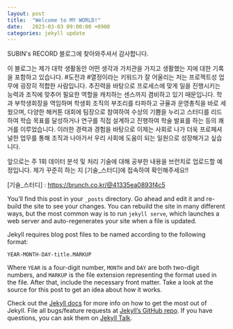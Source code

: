 ```yaml
---
layout: post
title:  "Welcome to MY WORLD!"
date:   2023-03-03 09:00:00 +0900
categories: jekyll update
---
```


SUBIN's RECORD 블로그에 찾아와주셔서 감사합니다. 

이 블로그는 제가 대학 생활동안 어떤 생각과 가치관을 가지고 생활했는 지에 대한 기록을 포함하고 있습니다. #도전과 #열정이라는 키워드가 잘 어울리는 저는 프로젝트성 업무에 굉장히 적합한 사람입니다. 추진력을 바탕으로 프로세스에 맞게 일을 진행시키는 능력과 조직에 맞추어 필요한 역할을 캐치하는 센스까지 겸비하고 있기 때문입니다. 학과 부학생회장을 역임하며 학생회 조직의 부조리를 타파하고 규율과 운영총칙을 바로 세웠으며, 다양한 해커톤 대회에 팀장으로 참여하여 수상의 기쁨을 누리고 스터디를 리드하여 학습 목표를 달성하거나 연구를 직접 설계하고 진행하여 학술 발표를 하는 등의 쾌거를 이루었습니다. 이러한 경력과 경험을 바탕으로 이제는 사회로 나가 더욱 프로페셔널한 업무를 통해 조직과 나아가서 우리 사회에 도움이 되는 일원으로 성장해가고 싶습니다. 




앞으로는 주 1회 데이터 분석 및 처리 기술에 대해 공부한 내용을 브런치로 업로드할 예정입니다. 제가 꾸준히 하는 지 [기술_스터디]에 접속하여 확인해주세요!! 


[기술_스터디] : https://brunch.co.kr/@41335ea0893f4c5 


You’ll find this post in your `_posts` directory. Go ahead and edit it and re-build the site to see your changes. You can rebuild the site in many different ways, but the most common way is to run `jekyll serve`, which launches a web server and auto-regenerates your site when a file is updated.

Jekyll requires blog post files to be named according to the following format:

`YEAR-MONTH-DAY-title.MARKUP`

Where `YEAR` is a four-digit number, `MONTH` and `DAY` are both two-digit numbers, and `MARKUP` is the file extension representing the format used in the file. After that, include the necessary front matter. Take a look at the source for this post to get an idea about how it works.

<!-- Jekyll also offers powerful support for code snippets:

{% highlight ruby %}
def print_hi(name)
  puts "Hi, #{name}"
end
print_hi('Tom')
#=> prints 'Hi, Tom' to STDOUT.
{% endhighlight %} -->

Check out the [Jekyll docs][jekyll-docs] for more info on how to get the most out of Jekyll. File all bugs/feature requests at [Jekyll’s GitHub repo][jekyll-gh]. If you have questions, you can ask them on [Jekyll Talk][jekyll-talk].

[jekyll-docs]: https://jekyllrb.com/docs/home
[jekyll-gh]:   https://github.com/jekyll/jekyll
[jekyll-talk]: https://talk.jekyllrb.com/
